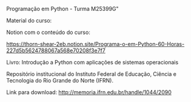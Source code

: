Programação em Python - Turma M25399G" 

Material do curso:

Notion com o conteúdo do curso:

https://thorn-shear-2eb.notion.site/Programa-o-em-Python-60-Horas-227d5b5624788067a568e70208f3e7f7

Livro: Introdução a Python com aplicações de sistemas operacionais

Repositório institucional do Instituto Federal de Educação, Ciência e Tecnologia do Rio Grande do Norte (IFRN).

Link para download: http://memoria.ifrn.edu.br/handle/1044/2090

